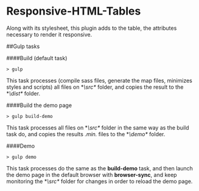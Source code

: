 Responsive-HTML-Tables
==================

Along with its stylesheet, this plugin adds to the table, the attributes necessary to render it responsive.


##Gulp tasks

####Build (default task)
```
> gulp
```
This task processes (compile sass files, generate the map files, minimizes styles and scripts) all files on **\src\** folder, and copies the result to the **\dist\** folder.

####Build the demo page
```
> gulp build-demo
```
This task processes all files on **\src\** folder in the same way as the build task do, and copies the results _*.min.*_ files to the **\demo\** folder.

####Demo
```
> gulp demo
```
This task processes do the same as the **build-demo** task, and then launch the demo page in the default browser with **browser-sync**, and  keep monitoring the **\src\** folder for changes in order to reload the demo page.
